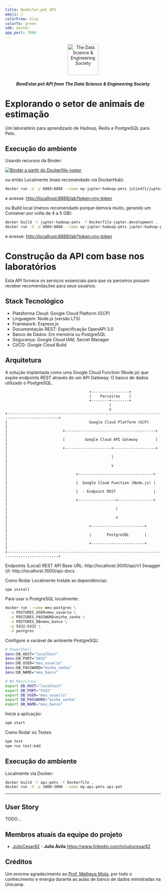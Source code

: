```yaml
---
title: BemEstar.pet API
emoji: 🚀
colorFrom: blue
colorTo: green
sdk: docker
app_port: 7860
---
```


<!-- ds header -->
<div align="center">
  <a href="https://github.com/thedatasociety" rel="noopener" target="_blank">
 <img src="https://avatars3.githubusercontent.com/u/47368510?s=200&v=4" alt="The Data Science & Engineering Society" width="100px">
    </a>
 <h5>BemEstar.pet API from The Data Science & Engineering Society</h5>
 
</div>
<!-- /ds header -->

# Explorando o setor de animais de estimação

Um laboratório para aprendizado de Hadoop, Redis e PostgreSQL para Pets.

## Execução do ambiente


Usando recursos da Binder:

<!-- 
[![Binder a partir da imagem Docker pronta](https://mybinder.org/badge_logo.svg)](https://mybinder.org/v2/git/https%3A%2F%2Fhub.docker.com%2Fr%2Fjulio471%2Fjupter-hadoop-pets/master?urlpath=lab/tree)
-->

[![Binder a partir do Dockerfile-jupter](https://mybinder.org/badge_logo.svg)](https://mybinder.org/v2/gh/JulioCesar82/lab-hadoop-for-pet/master?urlpath=/)


ou então Localmente (mais recomendado via DockerHub):

```bash
docker run -d -p 8889:8888 --name my-jupter-hadoop-pets julio471/jupter-hadoop-pets:19.0 start-notebook.py --NotebookApp.token='my-token'
```
e acesse: [http://localhost:8889/lab?token=my-token](http://localhost:8889/lab?token=my-token)


ou Build local (menos recomendado porque demora muito, gerando um Container por volta de 4 a 5 GB):

```bash
docker build -t jupter-hadoop-pets -f Dockerfile-jupter.development .
docker run -d -p 8889:8888 --name my-jupter-hadoop-pets jupter-hadoop-pets start-notebook.py --NotebookApp.token='my-token'
```

e acesse: [http://localhost:8889/lab?token=my-token](http://localhost:8889/lab?token=my-token)

# Construção da API com base nos laboratórios

Esta API fornece os serviços essenciais para que os parceiros possam receber recomendações para seus usuários.

## Stack Tecnológico

- Plataforma Cloud: Google Cloud Platform (GCP)
- Linguagem: Node.js (versão LTS)
- Framework: Express.js
- Documentação REST: Especificação OpenAPI 3.0
- Banco de Dados: Em memória ou PostgreSQL
- Segurança: Google Cloud IAM, Secret Manager
- CI/CD: Google Cloud Build

## Arquitetura

A solução implantada como uma Google Cloud Function (Node.js) que expõe endpoints REST através de um API Gateway. O banco de dados utilizado o PostgreSQL.

```ascii
                                      +-----------------+
                                      |    Parceiros    |
                                      +--------+--------+
                                               |
                                               v
+---------------------------------------------------------------------------------------------+
|                                     Google Cloud Platform (GCP)                             |
|                         +-----------------------------------------+                         |
|                         |         Google Cloud API Gateway        |                         |
|                         +---------------------+-------------------+                         |
|                                               |                                             |
|                                               v                                             |
|                               +----------------------------------+                          |
|                               |  Google Cloud Function (Node.js) |                          |
|                               |  - Endpoint REST                 |                          |
|                               +-----------------+----------------+                          |
|                                                 |                                           |
|                                                 v                                           |
|                                     +------------------------+                              |
|                                     |       PostgreSQL       |                              |
|                                     +------------------------+                              |
+---------------------------------------------------------------------------------------------+

```

Endpoints (Local)
REST API Base URL: http://localhost:3000/api/v1
Swagger UI: http://localhost:3000/api-docs

Como Rodar Localmente
Instale as dependências:

```Bash
npm install
```

Para usar o PostgreSQL localmente:

```Bash
docker run --name meu-postgres \
  -e POSTGRES_USER=meu_usuario \
  -e POSTGRES_PASSWORD=minha_senha \
  -e POSTGRES_DB=meu_banco \
  -p 5432:5432 \
  -d postgres
```

Configure a variável de ambiente PostgreSQL:

```Bash
# PowerShell
$env:DB_HOST="localhost"
$env:DB_PORT="5432"
$env:DB_USER="meu_usuario"
$env:DB_PASSWORD="minha_senha"
$env:DB_NAME="meu_banco"

# No Mac/Linux
export DB_HOST="localhost"
export DB_PORT="5432"
export DB_USER="meu_usuario"
export DB_PASSWORD="minha_senha"
export DB_NAME="meu_banco"
```

Inicie a aplicação:
```Bash
npm start
```

Como Rodar os Testes
```Bash
npm test
npm run test:bdd
```

## Execução do ambiente

Localmente via Docker:

```bash
docker build -t api-pets -f Dockerfile .
docker run -d -p 3000:3000 --name my-api-pets api-pet
```

---

## User Story

TODO...


## Membros atuais da equipe do projeto

* [JulioCesar82](https://github.com/JulioCesar82) -
**Julio Ávila** <https://www.linkedin.com/in/juliocesar82>


## Créditos

Um enorme agradecimento ao [Prof. Matheus Mota](https://www.linkedin.com/in/motams/), por todo o conhecimento e energia durante as aulas de banco de dados ministradas na Unicamp.
